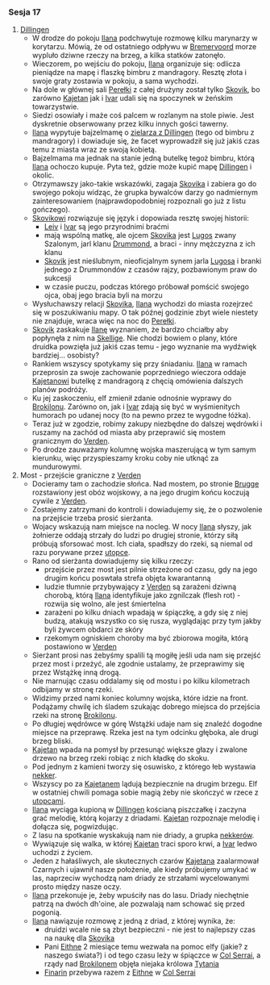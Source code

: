### Sesja 17
1. [Dillingen](#l_dillingen)
    - W drodze do pokoju [Ilana](#g_ilana) podchwytuje rozmowę kilku marynarzy w korytarzu. Mówią, że od ostatniego odpływu w [Bremervoord](#l_bremervoord) morze wypluło dziwne rzeczy na brzeg, a kilka statków zatonęło.
    - Wieczorem, po wejściu do pokoju, [Ilana](#g_ilana) organizuje się: odlicza pieniądze na mapę i flaszkę bimbru z mandragory. Resztę złota i swoje graty zostawia w pokoju, a sama wychodzi.
    - Na dole w głównej sali [Perełki](#l_perelka) z całej drużyny został tylko [Skovik](#p_skovik), bo zarówno [Kajetan](#g_kajetan) jak i [Ivar](#p_ivar) udali się na spoczynek w żeńskim towarzystwie. 
    - Siedzi osowiały i maże coś palcem w rozlanym na stole piwie. Jest dyskretnie obserwowany przez kilku innych gości tawerny.
    - [Ilana](#g_ilana) wypytuje bajzelmamę o [zielarza z Dillingen](#p_zielarz) (tego od bimbru z mandragory) i dowiaduje się, że facet wyprowadził się już jakiś czas temu z miasta wraz ze swoją kobietą. 
    - Bajzelmama ma jednak na stanie jedną butelkę tegoż bimbru, którą [Ilana](#g_ilana) ochoczo kupuje. Pyta też, gdzie może kupić mapę [Dillingen](#l_dillingen) i okolic. 
    - Otrzymawszy jako-takie wskazówki, zagaja [Skovika](#p_skovik) i zabiera go do swojego pokoju widząc, że grupka bywalców darzy go nadmiernym zainteresowaniem (najprawdopodobniej rozpoznali go już z listu gończego).
    - [Skovikowi](#p_skovik) rozwiązuje się język i dopowiada resztę swojej historii: 
        - [Leiv](#p_leiv) i [Ivar](#p_ivar) są jego przyrodnimi braćmi
        - mają wspólną matkę, ale ojcem [Skovika](#p_skovik) jest [Lugos](#p_lugos) zwany Szalonym, jarl klanu [Drummond](p_drummond), a braci - inny mężczyzna z ich klanu 
        - [Skovik](#p_skovik) jest nieślubnym, nieoficjalnym synem jarla [Lugosa](#p_lugos) i branki jednego z Drummondów z czasów rajzy, pozbawionym praw do sukcesji
        - w czasie puczu, podczas którego próbował pomścić swojego ojca, obaj jego bracia byli na morzu 
    - Wysłuchawszy relacji [Skovika](#p_skovik), [Ilana](#g_ilana) wychodzi do miasta rozejrzeć się w poszukiwaniu mapy. O tak późnej godzinie zbyt wiele niestety nie znajduje, wraca więc na noc do [Perełki](#l_perelka).
    - [Skovik](#p_skovik) zaskakuje [Ilanę](#g_ilana) wyznaniem, że bardzo chciałby aby popłynęła z nim na [Skellige](#l_wyspy_skellige). Nie chodzi bowiem o plany, które druidka powzięła już jakiś czas temu - jego wyznanie ma wydźwięk bardziej... osobisty?
    - Rankiem wszyscy spotykamy się przy śniadaniu. [Ilana](#g_ilana) w ramach przeprosin za swoje zachowanie poprzedniego wieczora oddaje [Kajetanowi](#g_kajetan) butelkę z mandragorą z chęcią omówienia dalszych planów podróży. 
    - Ku jej zaskoczeniu, elf zmienił zdanie odnośnie wyprawy do [Brokilonu](#l_brokilon). Zarówno on, jak i [Ivar](#p_ivar) zdają się być w wyśmienitych humorach po udanej nocy (to na pewno przez te wygodne łóżka).
    - Teraz już w zgodzie, robimy zakupy niezbędne do dalszej wędrówki i ruszamy na zachód od miasta aby przeprawić się mostem granicznym do [Verden](#l_verden). 
    - Po drodze zauważamy kolumnę wojska maszerującą w tym samym kierunku, więc przyspieszamy kroku coby nie utknąć za mundurowymi.
2. Most - przejście graniczne z [Verden](#l_verden)
    - Docieramy tam o zachodzie słońca. Nad mostem, po stronie [Brugge](#l_brugge) rozstawiony jest obóz wojskowy, a na jego drugim końcu koczują cywile z [Verden](#l_verden). 
    - Zostajemy zatrzymani do kontroli i dowiadujemy się, że o pozwolenie na przejście trzeba prosić sierżanta. 
    - Wojacy wskazują nam miejsce na nocleg. W nocy [Ilana](#g_ilana) słyszy, jak żołnierze oddają strzały do ludzi po drugiej stronie, którzy siłą próbują sforsować most. Ich ciała, spadłszy do rzeki, są niemal od razu porywane przez [utopce](#b_utopiec).
    - Rano od sierżanta dowiadujemy się kilku rzeczy:
        - przejście przez most jest pilnie strzeżone od czasu, gdy na jego drugim końcu poswtała strefa objęta kwarantanną
        - ludzie tłumnie przybywający z [Verden](#l_verden) są zarażeni dziwną chorobą, którą [Ilana](#g_ilana) identyfikuje jako zgnilczak (flesh rot) - rozwija się wolno, ale jest śmiertelna
        - zarażeni po kilku dniach wpadają w śpiączkę, a gdy się z niej budzą, atakują wszystko co się rusza, wyglądając przy tym jakby byli żywcem obdarci ze skóry 
        - rzekomym ogniskiem choroby ma być zbiorowa mogiła, którą postawiono w [Verden](#l_verden)
    - Sierżant prosi nas żebyśmy spalili tą mogiłę jeśli uda nam się przejść przez most i przeżyć, ale zgodnie ustalamy, że przeprawimy się przez Wstążkę inną drogą.
    - Nie marnując czasu oddalamy się od mostu i po kilku kilometrach odbijamy w stronę rzeki. 
    - Widzimy przed nami koniec kolumny wojska, które idzie na front. Podążamy chwilę ich śladem szukając dobrego miejsca do przejścia rzeki na stronę [Brokilonu](#l_brokilon).
    - Po długiej wędrówce w górę Wstążki udaje nam się znaleźć dogodne miejsce na przeprawę. Rzeka jest na tym odcinku głęboka, ale drugi brzeg bliski. 
    - [Kajetan](#g_kajetan) wpada na pomysł by przesunąć większe głazy i zwalone drzewo na brzeg rzeki robiąc z nich kładkę do skoku. 
    - Pod jednym z kamieni tworzy się osuwisko, z którego łeb wystawia [nekker](#b_nekker).
    - Wszyscy po za [Kajetanem](#g_kajetan) lądują bezpiecznie na drugim brzegu. Elf w ostatniej chwili pomaga sobie magią żeby nie skończyć w rzece z [utopcami](#b_utopiec).
    - [Ilana](#g_ilana) wyciąga kupioną w [Dillingen](#l_dillingen) kościaną piszczałkę i zaczyna grać melodię, którą kojarzy z driadami. [Kajetan](#g_kajetan) rozpoznaje melodię i dołącza się, pogwizdując.
    - Z lasu na spotkanie wyskakują nam nie driady, a grupka [nekkerów](#b_nekker).
    - Wywiązuje się walka, w której [Kajetan](#g_kajetan) traci sporo krwi, a [Ivar](#p_ivar) ledwo uchodzi z życiem.
    - Jeden z hałaśliwych, ale skutecznych czarów [Kajetana](#g_kajetan) zaalarmował Czarnych i ujawnił nasze położenie, ale kiedy próbujemy umykać w las, naprzeciw wychodzą nam driady ze strzałami wycelowanymi prosto między nasze oczy.
    - [Ilana](#g_ilana) przekonuje je, żeby wpuściły nas do lasu. Driady niechętnie patrzą na dwóch dh'oine, ale pozwalają nam schować się przed pogonią.
    - [Ilana](#g_ilana) nawiązuje rozmowę z jedną z driad, z której wynika, że:
        - druidzi wcale nie są zbyt bezpieczni - nie jest to najlepszy czas na naukę dla [Skovika](#p_skovik)
        - Pani [Eithne](#p_eithne) 2 miesiące temu wezwała na pomoc elfy (jakie? z naszego świata?) i od tego czasu leży w śpiączce w [Col Serrai](#l_col_serrai), a rządy nad [Brokilonem](#l_brokilon) objęła niejaka królowa [Tytania](#p_tytania)
        - [Finarin](#p_druid_finarrin) przebywa razem z [Eithne](#p_eithne) w [Col Serrai](#l_col_serrai)
